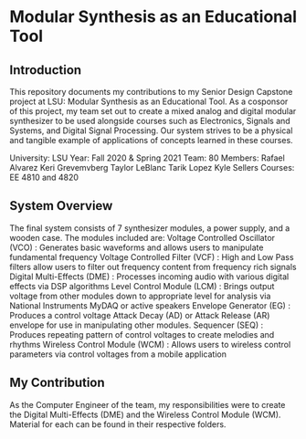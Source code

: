 <h1>Modular Synthesis as an Educational Tool </h1>

<h2>Introduction</h2>
This repository documents my contributions to my Senior Design Capstone project at LSU: Modular Synthesis as an Educational Tool. As a cosponsor of this project, my team set out to create a mixed analog and digital modular synthesizer to be used alongside courses such as Electronics, Signals and Systems, and Digital Signal Processing. Our system strives to be a physical and tangible example of applications of concepts learned in these courses.

University: LSU
Year: Fall 2020 & Spring 2021
Team: 80
Members:
  Rafael Alvarez
  Keri Grevemvberg
  Taylor LeBlanc
  Tarik Lopez
  Kyle Sellers
Courses: EE 4810 and 4820

<h2>System Overview</h2>
The final system consists of 7 synthesizer modules, a power supply, and a wooden case. The modules included are:
  Voltage Controlled Oscillator (VCO) : Generates basic waveforms and allows users to manipulate fundamental frequency
  Voltage Controlled Filter (VCF) : High and Low Pass filters allow users to filter out frequency content from frequency rich signals
  Digital Multi-Effects (DME) : Processes incoming audio with various digital effects via DSP algorithms
  Level Control Module (LCM) : Brings output voltage from other modules down to appropriate level for analysis via National Instruments MyDAQ or active speakers
  Envelope Generator (EG) : Produces a control voltage Attack Decay (AD) or Attack Release (AR) envelope for use in manipulating other modules.
  Sequencer (SEQ) : Produces repeating pattern of control voltages to create melodies and rhythms
  Wireless Control Module (WCM) : Allows users to wireless control parameters via control voltages from a mobile application

<h2>My Contribution</h2>
As the Computer Engineer of the team, my responsibilities were to create the Digital Multi-Effects (DME) and the Wireless Control Module (WCM). Material for each can be found in their respective folders.

